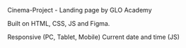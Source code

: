 Cinema-Project - Landing page by GLO Academy

Built on HTML, CSS, JS and Figma.

Responsive (PC, Tablet, Mobile)
Current date and time (JS)
